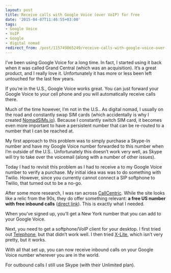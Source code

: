 ```yaml
---
layout: post
title: Receive calls with Google Voice (over VoIP) for free
date: '2015-04-07T11:46:55+03:00'
tags:
- Google Voice
- VoIP
- Google
- digital nomad
redirect_from: /post/115749865249/receive-calls-with-google-voice-over-voip-for
---
```

I’ve been using Google Voice for a long time. In fact, I started using it back when it was called Grand Central (which was an acquisition). It’s a great product, and I really love it. Unfortunately it has more or less been left untouched for the last few years.

If you’re in the U.S., Google Voice works great. You can just forward your Google Voice to your cell phone and you will automatically receive calls there.

Much of the time however, I’m not in the U.S.. As digital nomad, I usually on the road and constantly swap SIM cards (which accidentally is why I created [NomadSIMs.io](http://nomadsims.io)). Because I constantly switch SIM card, it becomes even more important to have a persistent number that can be re-routed to a number that I can be reached at.

My first approach to this problem was to simply purchase a Skype-In number and have my Google Voice number forwarded to this number when I’m outside of the U.S.. Unfortunately this doesn’t work very well, as Skype will try to take over the voicemail (along with a number of other issues).

Today I had to revisit this problem as I had to receive a to my Google Voice number to verify a purchase. My initial idea was was to do something with Twilio. However, since you currently cannot connect a SIP softphone to Twilio, that turned out to be a no-go.

After some more research, I was ran across [CallCentric](http://www.callcentric.com). While the site looks like a relic from the 90s, they do offer something relevant: **a free US number with free inbound calls** ([direct link](http://www.callcentric.com/coverage/free_phone_number)). This is exactly what I needed.

When you’ve signed up, you’ll get a New York number that you can add to your Google Voice.

Next, you need to get a softphone/VoIP client for your desktop. I first tried out [Telephone](https://itunes.apple.com/us/app/telephone/id406825478?mt=12), but that didn’t work well. I then tried [X-Lite](http://www.counterpath.com/x-lite-download/), which isn’t very pretty, but it works.

With all that set up, you can now receive inbound calls on your Google Voice number wherever you are in the world.

For outbound calls I still use Skype (with their Unlimited plan).
